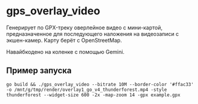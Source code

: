 gps_overlay_video
=================

Генерирует по GPX-треку оверлейное видео с мини-картой, предназначенное для последующего наложения на видеозаписи с экшен-камер. Карту берёт с OpenStreetMap.

Навайбкодено на коленке с помощью Gemini.

Пример запуска
--------------
```
go build && ./gps_overlay_video --bitrate 10M --border-color '#ffac33' -o /mnt/g/tmp/render/overlay1_go_v4_thunderforest.mp4 -style thunderforest --widget-size 600 -2x -map-zoom 14 -gpx example.gpx
```
